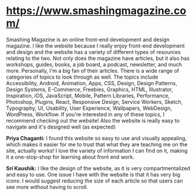 # https://www.smashingmagazine.com/

Smashing Magazine is an online front-end development and design magazine.
I like the website because I really enjoy front-end development and design and the
website has a variety of different types of resources relating to the two.
Not only does the magazine have articles, but it also has workshops, guides, books, a job board,
a podcast, newsletter, and much more. Personally, I'm a big fan of their articles.
There is a wide range of categories of topics to look through as well. The topics
include Accessibility, Android, Animation, Apps, CSS, Design, Design Patterns, Design
Systems, E-Commerce, Freebies, Graphics, HTML, Illustrator, Inspiration, iOS, JavaScript,
Mobile, Pattern Libraries, Performance, Photoshop, Plugins, React, Responsive Design,
Service Workers, Sketch, Typography, UI, Usability, User Experience, Wallpapers, WebDesign,
WordPress, Workflow. If you're interested in any of these topics, I recommend checking
out the website! Also the website is really easy to navigate and it's designed well (as expected)

**Priya Chaganti:** I found this website so easy to use and visually appealing, which makes it easier for me to trust that what they are teaching me on the site, actually works! I love the variety of information I can find on it, making it a one-stop-shop for learning about front end work.

**Sri Kaushik:** I like the design of the website, as it is very compartmentalized and easy to use. One issue I have with the website is that it has very big icons: I would suggest reducing the size of each article so that users can see more without having to scroll.